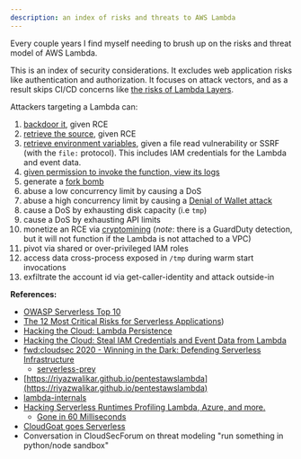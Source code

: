 ```yaml
---
description: an index of risks and threats to AWS Lambda 
---
```


Every couple years I find myself needing to brush up on the risks and threat model of AWS Lambda. 

This is an index of security considerations. It excludes web application risks like authentication and authorization. It focuses on attack vectors, and as a result skips CI/CD concerns like [the risks of Lambda Layers](https://www.clearvector.com/blog/lambda-spy/).

Attackers targeting a Lambda can:

1. [backdoor it](https://hackingthe.cloud/aws/post_exploitation/lambda_persistence), given RCE
2. [retrieve the source](https://raw.githubusercontent.com/OWASP/Serverless-Top-10-Project/master/OWASP-Top-10-Serverless-Interpretation-en.pdf), given RCE
3. [retrieve environment variables](https://hackingthe.cloud/aws/exploitation/lambda-steal-iam-credentials/), given a file read vulnerability or SSRF (with the `file:` protocol). This includes IAM credentials for the Lambda and event data.
4. [given permission to invoke the function, view its logs](https://docs.aws.amazon.com/lambda/latest/dg/API_Invoke.html#API_Invoke_RequestSyntax)
4. generate a [fork bomb](https://en.wikipedia.org/wiki/Fork_bomb)
4. abuse a low concurrency limit by causing a DoS
5. abuse a high concurrency limit by causing a [Denial of Wallet attack](https://portswigger.net/daily-swig/denial-of-wallet-attacks-how-to-protect-against-costly-exploits-targeting-serverless-setups)
6. cause a DoS by exhausting disk capacity (i.e `tmp`) 
6. cause a DoS by exhausting API limits 
7. monetize an RCE via [cryptomining](https://www.cadosecurity.com/cado-discovers-denonia-the-first-malware-specifically-targeting-lambda/) (_note_: there is a GuardDuty detection, but it will not function if the Lambda is not attached to a VPC)
8. pivot via shared or over-privileged IAM roles
9. access data cross-process exposed in `/tmp` during warm start invocations
10. exfiltrate the account id via get-caller-identity and attack outside-in

**References:** 

* [OWASP Serverless Top 10](https://owasp.org/www-project-serverless-top-10/)
* [The 12 Most Critical Risks for Serverless Applications](https://cloudsecurityalliance.org/blog/2019/02/11/critical-risks-serverless-applications/))
* [Hacking the Cloud: Lambda Persistence](https://hackingthe.cloud/aws/post_exploitation/lambda_persistence/)
* [Hacking the Cloud: Steal IAM Credentials and Event Data from Lambda](https://hackingthe.cloud/aws/exploitation/lambda-steal-iam-credentials/)
* [fwd:cloudsec 2020 - Winning in the Dark: Defending Serverless Infrastructure](https://www.youtube.com/watch?v=5erD8yA6jjw)
    * [serverless-prey](https://github.com/pumasecurity/serverless-prey)
* [https://riyazwalikar.github.io/pentestawslambda](https://riyazwalikar.github.io/pentestawslambda)
* [lambda-internals](https://github.com/epsagon/lambda-internals)
* [Hacking Serverless Runtimes Profiling Lambda, Azure, and more.](https://www.blackhat.com/docs/us-17/wednesday/us-17-Krug-Hacking-Severless-Runtimes.pdf)
    * [Gone in 60 Milliseconds](https://media.ccc.de/v/33c3-7865-gone_in_60_milliseconds)
* [CloudGoat goes Serverless](https://rhinosecuritylabs.com/cloud-security/cloudgoat-vulnerable-lambda-functions/)
* Conversation in CloudSecForum on threat modeling "run something in python/node sandbox"